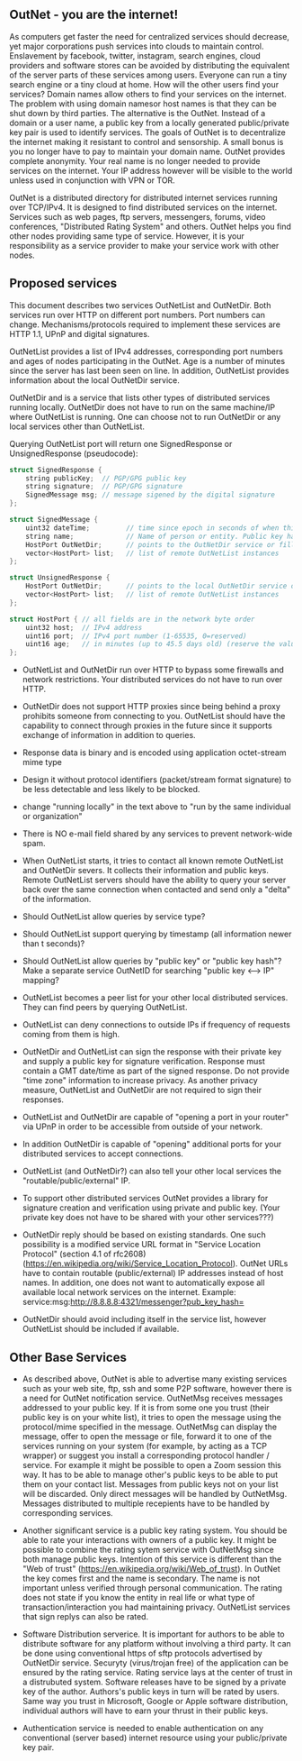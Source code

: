##  OutNet - you are the internet!

As computers get faster the need for centralized services should decrease, yet major corporations push services into clouds to maintain control.  Enslavement by facebook, twitter, instagram, search engines, cloud providers and software stores can be avoided by distributing the equivalent of the server parts of these services among users.  Everyone can run a tiny search engine or a tiny cloud at home.  How will the other users find your services?  Domain names allow others to find your services on the internet.  The problem with using domain namesor host names is that they can be shut down by third parties.  The alternative is the OutNet.  Instead of a domain or a user name, a public key from a locally generated public/private key pair is used to identify services.  The goals of OutNet is to decentralize the internet making it resistant to control and sensorship.  A small bonus is you no longer have to pay to maintain your domain name.  OutNet provides complete anonymity.  Your real name is no longer needed to provide services on the internet.  Your IP address however will be visible to the world unless used in conjunction with VPN or TOR.

OutNet is a distributed directory for distributed internet services running over TCP/IPv4.  It is designed to find distributed services on the internet.  Services such as web pages, ftp servers, messengers, forums, video conferences, "Distributed Rating System" and others.  OutNet helps you find other nodes providing same type of service.  However, it is your responsibility as a service provider to make your service work with other nodes.


## Proposed services

This document describes two services OutNetList and OutNetDir.  Both services run over HTTP on different port numbers.  Port numbers can change.  Mechanisms/protocols required to implement these services are HTTP 1.1, UPnP and digital signatures.

OutNetList provides a list of IPv4 addresses, corresponding port numbers and ages of nodes participating in the OutNet.  Age is a number of minutes since the server has last been seen on line.  In addition, OutNetList provides information about the local OutNetDir service.

OutNetDir and is a service that lists other types of distributed services running locally.  OutNetDir does not have to run on the same machine/IP where OutNetList is running.  One can choose not to run OutNetDir or any local services other than OutNetList.

Querying OutNetList port will return one SignedResponse or UnsignedResponse (pseudocode):

```cpp
struct SignedResponse {
    string publicKey;  // PGP/GPG public key
    string signature;  // PGP/GPG signature
    SignedMessage msg; // message sigened by the digital signature
};

struct SignedMessage {
    uint32 dateTime;         // time since epoch in seconds of when this message was created
    string name;             // Name of person or entity. Public key hashes can be used instead.  MD5 might work since hashing a key.
    HostPort OutNetDir;      // points to the OutNetDir service or filled with zeros. (port=0 if unused)
    vector<HostPort> list;   // list of remote OutNetList instances
};

struct UnsignedResponse {
    HostPort OutNetDir;      // points to the local OutNetDir service or filled with zeros.
    vector<HostPort> list;   // list of remote OutNetList instances
};

struct HostPort { // all fields are in the network byte order
    uint32 host;  // IPv4 address
    uint16 port;  // IPv4 port number (1-65535, 0=reserved)
    uint16 age;   // in minutes (up to 45.5 days old) (reserve the values over 65,500   ex: 0xFFFE = "coming soon", 0xFFFF = "do not use")
};
```


* OutNetList and OutNetDir run over HTTP to bypass some firewalls and network restrictions.  Your distributed services do not have to run over HTTP.
* OutNetDir does not support HTTP proxies since being behind a proxy prohibits someone from connecting to you.  OutNetList should have the capability to connect through proxies in the future since it supports exchange of information in addition to queries.


* Response data is binary and is encoded using application octet-stream mime type
* Design it without protocol identifiers (packet/stream format signature) to be less detectable and less likely to be blocked.
* change "running locally" in the text above to "run by the same individual or organization"
* There is NO e-mail field shared by any services to prevent network-wide spam.


* When OutNetList starts, it tries to contact all known remote OutNetList and OutNetDir severs. It collects their information and public keys.  Remote OutNetList servers should have the ability to query your server back over the same connection when contacted and send only a "delta" of the information.
* Should OutNetList allow queries by service type?
* Should OutNetList support querying by timestamp (all information newer than t seconds)?
* Should OutNetList allow queries by "public key" or "public key hash"?  Make a separate service OutNetID for searching "public key <--> IP" mapping?
* OutNetList becomes a peer list for your other local distributed services.  They can find peers by querying OutNetList.
* OutNetList can deny connections to outside IPs if frequency of requests coming from them is high.


* OutNetDir and OutNetList can sign the response with their private key and supply a public key for signature verification.  Response must contain a GMT date/time as part of the signed response.  Do not provide "time zone" information to increase privacy.  As another privacy measure, OutNetList and OutNetDir are not required to sign their responses.


* OutNetList and OutNetDir are capable of "opening a port in your router" via UPnP in order to be accessible from outside of your network.
* In addition OutNetDir is capable of "opening" additional ports for your distributed services to accept connections.
* OutNetList (and OutNetDir?) can also tell your other local services the "routable/public/external" IP.
* To support other distributed services OutNet provides a library for signature creation and verification using private and public key. (Your private key does not have to be shared with your other services???)


* OutNetDir reply should be based on existing standards.  One such possibility is a modified service URL format in "Service Location Protocol" (section 4.1 of rfc2608) (https://en.wikipedia.org/wiki/Service_Location_Protocol).  OutNet URLs have to contain routable (public/external) IP addresses instead of host names.  In addition, one does not want to automatically expose all available local network services on the internet.  Example: service:msg:http://8.8.8.8:4321/messenger?pub_key_hash=
* OutNetDir should avoid including itself in the service list, however OutNetList should be included if available.


##  Other Base Services

* As described above, OutNet is able to advertise many existing services such as your web site, ftp, ssh and some P2P software, however there is a need for OutNet notification service.  OutNetMsg receives messages addressed to your public key.  If it is from some one you trust (their public key is on your white list), it tries to open the message using the protocol/mime specified in the message.  OutNetMsg can display the message, offer to open the message or file, forward it to one of the services running on your system (for example, by acting as a TCP wrapper) or suggest you install a corresponding protocol handler / service.  For example it might be possible to open a Zoom session this way.  It has to be able to manage other's public keys to be able to put them on your contact list.  Messages from public keys not on your list will be discarded.  Only direct messages will be handled by OutNetMsg.  Messages distributed to multiple recepients have to be handled by corresponding services.


* Another significant service is a public key rating system.  You should be able to rate your interactions with owners of a public key.  It might be possible to combine the rating sytem service with OutNetMsg since both manage public keys.  Intention of this service is different than the "Web of trust" (https://en.wikipedia.org/wiki/Web_of_trust).  In OutNet the key comes first and the name is secondary.  The name is not important unless verified through personal communication.  The rating does not state if you know the entity in real life or what type of transaction/interaction you had maintaining privacy.  OutNetList services that sign replys can also be rated.


* Software Distribution serverice.  It is important for authors to be able to distribute software for any platform without involving a third party.  It can be done using conventional https of sftp protocols advertised by OutNetDir service.  Securyty (virus/trojan free) of the application can be ensured by the rating service.  Rating service lays at the center of trust in a distrubuted system.  Software releases have to be signed by a private key of the author.  Authors's public keys in turn will be rated by users.  Same way you trust in Microsoft, Google or Apple software distribution, individual authors will have to earn your thrust in their public keys.

* Authentication service is needed to enable authentication on any conventional (server based) internet resource using your public/private key pair.
